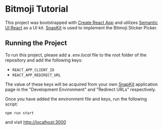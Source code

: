 # Bitmoji Tutorial

This project was bootstrapped with [Create React App](https://github.com/facebook/create-react-app) and utilizes [Semantic UI React](https://react.semantic-ui.com/) as a UI kit. [SnapKit](https://kit.snapchat.com/portal/apps) is used to implement the Bitmoji Sticker Picker.

## Running the Project

To run this project, please add a _.env.local_ file to the root folder of the repository and add the following keys: 
- `REACT_APP_CLIENT_ID`
- `REACT_APP_REDIRECT_URL`

The value of these keys will be acquired from your own [SnapKit](https://kit.snapchat.com/portal/apps) application page in the "Development Environment" and "Redirect URLs" respectively.

Once you have added the environment file and keys, run the following script:

```
npm run start
```

and visit [http://localhost:3000](http://localhost:3000)
